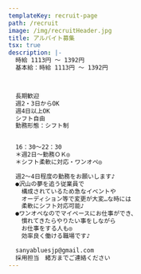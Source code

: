 ```yaml
---
templateKey: recruit-page
path: /recruit
image: /img/recruitHeader.jpg
title: アルバイト募集
tsx: true
description: |-
  時給 1113円 〜 1392円
  基本給：時給 1113円 〜 1392円



  長期歓迎
  週2・3日からOK
  週4日以上OK
  シフト自由
  勤務形態：シフト制


  16：30～22：30
  ＊週2日～勤務ＯＫ◎
  ＊シフト柔軟に対応・ワンオペ◎

  週2～4日程度の勤務をお願いします♪
  ●沢山の夢を追う従業員で
  　構成されているため急なイベントや
  　オーディション等で変更が大変…な時には
  　柔軟にシフト対応可能♪
  ●ワンオペなのでマイペースにお仕事ができ、
  　慣れてきたらやりたい事をしながら
  　お仕事をする人も◎
  　効率良く働ける職場です♪

  sanyabluesjp@gmail.com
  採用担当　緒方までご連絡ください
---
```

